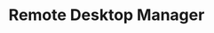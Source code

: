 ---
title: Remote Desktop Manager
order: 10
description: You can consult topics for the following categories about Remote Desktop Manager':' How-To Articles, Troubleshooting Articles and Knowledge Base
---